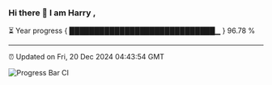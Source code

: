 ### Hi there 👋 I am Harry , 

⏳ Year progress { █████████████████████████████▁ } 96.78 %

---

⏰ Updated on Fri, 20 Dec 2024 04:43:54 GMT

![Progress Bar CI](https://github.com/duykhang68/duykhang68/workflows/Progress%20Bar%20CI/badge.svg)

